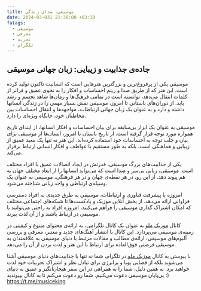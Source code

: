 ```yaml
---
title: موسیقی، صدای زندگی
date: 2024-03-031 21:38:00 +03:30
fatags:
  - موسیقی
  - معرفی
  - تجربه
  - تلگرام
---
```

## جاده‌ی جذابیت و زیبایی: زبان جهانی موسیقی

موسیقی یکی از پرفروغ‌ترین و بزرگترین هنرهایی است که انسانیت تاکنون تولید کرده است. این هنر که از طریق صدا و ریتم احساسات و افکار را به نحوی عمیق و فراتر از کلمات انتقال می‌دهد، توانسته است در تمامی فرهنگ‌ها و زمان‌ها شاهد تجسم و رشد یابد. از دوران‌های باستانی تا امروز، موسیقی نقش بسیار مهمی را در زندگی انسانها داشته و دارد و به عنوان یک زبان جهانی ارتباطات، مواجهه‌ها و انتقال احساسات بین مخاطبان خود، جایگاه ویژه‌ای را دارد.

موسیقی به عنوان یک ابزار بی‌سابقه برای بیان احساسات و افکار انسانها، از ابتدای تاریخ همواره مورد توجه قرار گرفته است. از تاریخ باستان تا امروز، انسان‌ها از موسیقی برای بیان و جلب توجه به احساسات خود استفاده کرده‌اند. این هنر نه تنها یک معبد عمیق از زیبایی و هماهنگی است، بلکه به طور مستقیم با عواطف و افکار انسانی ارتباط برقرار می‌کند.

یکی از جذابیت‌های بزرگ موسیقی، قدرتش در ایجاد اتصالات عمیق با افراد مختلف است. موسیقی، زبانی بی‌سر و صدا است که می‌تواند انسانها را از ابعاد مختلف جهان به هم پیوند دهد. از این رو، در هر نقطه‌ی جهان و در هر فرهنگی، موسیقی به عنوان یک وسیله‌ی ارتباطی و واحد زبانی شناخته می‌شود.

امروزه با پیشرفت فناوری و ارتباطات، موسیقی به طرق جدیدی به افراد دسترسی فراوانی ارائه می‌دهد. از پخش آنلاین موزیک و پادکست‌ها تا شبکه‌های اجتماعی مختلف که امکان اشتراک گذاری موسیقی را فراهم می‌کنند، امروزه افراد به راحتی می‌توانند با موسیقی در ارتباط باشند و از آن لذت ببرند.

کانال [موزیک ملو](https://t.me/musiceking) به عنوان یک کانال تلگرامی، به ارائه‌ی محتوای متنوع و کیفیتی در زمینه‌ی موسیقی می‌پردازد. این کانال با انتشار آهنگ‌های جدید و معتبر، معرفی و بررسی آلبوم‌های موسیقی، ارائه‌ی مطالب و مقالات مرتبط با دنیای موسیقی به علاقمندان به موسیقی فرصتی فوق‌العاده برای ارتباط با این هنر و لذت بردن از آن را می‌دهد.

با پیوستن به کانال [موزیک ملو](https://t.me/musiceking) در تلگرام، شما نه تنها با جذابیت‌های دنیای موسیقی آشنا می‌شوید بلکه از فضایی پویا و پرانرژی برای تبادل نظر و اشتراک تجربیات خود لذت خواهید برد. به همین دلیل، شما را به همراهی در این سفر هیجان‌انگیز و عمیق به دنیای بی‌پایان موسیقی دعوت می‌کنیم.
شما رو دعوت می‌‌کنم تا به کانال بپیوندید :)
https://t.me/musiceking

